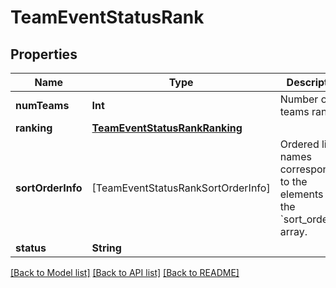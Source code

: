 # TeamEventStatusRank

## Properties
Name | Type | Description | Notes
------------ | ------------- | ------------- | -------------
**numTeams** | **Int** | Number of teams ranked. | [optional] 
**ranking** | [**TeamEventStatusRankRanking**](TeamEventStatusRankRanking.md) |  | [optional] 
**sortOrderInfo** | [TeamEventStatusRankSortOrderInfo] | Ordered list of names corresponding to the elements of the &#x60;sort_orders&#x60; array. | [optional] 
**status** | **String** |  | [optional] 

[[Back to Model list]](../README.md#documentation-for-models) [[Back to API list]](../README.md#documentation-for-api-endpoints) [[Back to README]](../README.md)


